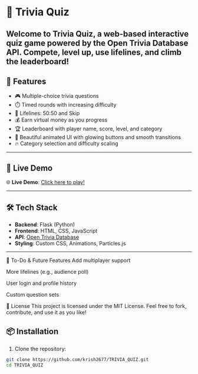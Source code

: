 # 🎯 Trivia Quiz

Welcome to **Trivia Quiz**, a web-based interactive quiz game powered by the Open Trivia Database API. Compete, level up, use lifelines, and climb the leaderboard!
---

## 🌟 Features

- 🎮 Multiple-choice trivia questions
- ⏱️ Timed rounds with increasing difficulty
- 🧠 Lifelines: 50:50 and Skip
- 💰 Earn virtual money as you progress
- 🏆 Leaderboard with player name, score, level, and category
- 🎨 Beautiful animated UI with glowing buttons and smooth transitions
- 🔥 Category selection and difficulty scaling

---

## 🚀 Live Demo

🌐 **Live Demo**: [Click here to play!](https://trivia-quiz.onrender.com)

---

## 🛠️ Tech Stack

- **Backend**: Flask (Python)
- **Frontend**: HTML, CSS, JavaScript
- **API**: [Open Trivia Database](https://opentdb.com)
- **Styling**: Custom CSS, Animations, Particles.js

---



📌 To-Do & Future Features
Add multiplayer support

More lifelines (e.g., audience poll)

User login and profile history

Custom question sets


📄 License
This project is licensed under the MIT License. Feel free to fork, contribute, and use it as you like!

## 📦 Installation

1. Clone the repository:

```bash
git clone https://github.com/krish2677/TRIVIA_QUIZ.git
cd TRIVIA_QUIZ

